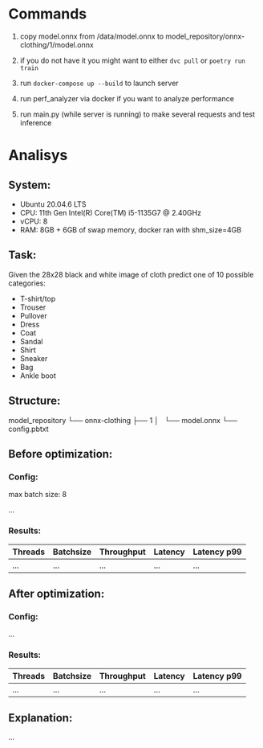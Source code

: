 # Commands

1) copy model.onnx from /data/model.onnx to model\_repository/onnx-clothing/1/model.onnx

2) if you do not have it you might want to either `dvc pull` or `poetry run train`

3) run `docker-compose up --build` to launch server

4) run perf\_analyzer via docker if you want to analyze performance

5) run main.py (while server is running) to make several requests and test inference

# Analisys

## System:
- Ubuntu 20.04.6 LTS
- CPU: 11th Gen Intel(R) Core(TM) i5-1135G7 @ 2.40GHz
- vCPU: 8
- RAM: 8GB + 6GB of swap memory, docker ran with shm\_size=4GB

## Task:
Given the 28x28 black and white image of cloth predict one of 10 possible categories:
- T-shirt/top
- Trouser
- Pullover
- Dress
- Coat
- Sandal
- Shirt
- Sneaker
- Bag
- Ankle boot

## Structure:
model_repository
└── onnx-clothing
    ├── 1
    │   └── model.onnx
    └── config.pbtxt

## Before optimization:

### Config:

max batch size: 8

...

### Results:

Threads | Batchsize | Throughput | Latency | Latency p99
--- | --- | --- | --- | ---
... | ... | ... | ... | ...

## After optimization:

### Config:

...

### Results:

Threads | Batchsize | Throughput | Latency | Latency p99
--- | --- | --- | --- | ---
... | ... | ... | ... | ...

## Explanation:

...
